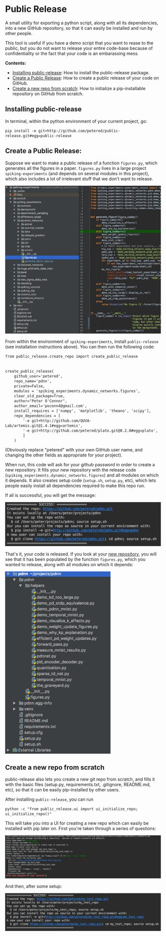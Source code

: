 # Public Release
A small utility for exporting a python script, along with all its dependencies, into a new GitHub repository, so that it can easily be installed and run by other people.

This tool is useful if you have a demo script that you want to rease to the public, but you do not want to release your entire code-base because of confidentiality or the fact that your code is an embarassing mess.

**Contents:**

- [Installing public-release](#installing-public-release): How to install the public-release package.
- [Create a Public Release](#create-a-public-release): How to create a public release of your code on GitHub.
- [Create a new repo from scratch](#create-a-new-repo-from-scratch): How to initialize a pip-installable repository on GitHub from scratch.

## Installing public-release

In terminal, within the python environment of your current project, go:

```
pip install -e git+http://github.com/petered/public-release.git#egg=public-release
```

## Create a Public Release:

Suppose we want to make a public release of a function `figures.py`, which generates all the figures in a paper.  `figures.py` lives in a large project `spiking-experiments` (and depends on several modules in this project), which also includes a lot of irrelevant stuff that we don't want to release.

![](https://github.com/petered/data/blob/master/images/Screen%20Shot%202017-06-15%20at%203.35.48%20PM.png)

From within the environment of `spiking-experiments`, install `public-release` (see installation instructions above).  You can then run the following code:

```
from public_release.create_repo import create_public_release


create_public_release(
    github_user='petered',
    repo_name='pdnn',
    private=False,
    modules = 'spiking_experiments.dynamic_networks.figures',
    clear_old_package=True,
    author="Peter O'Connor",
    author_email='poconn4@gmail.com',
    install_requires = ['numpy', 'matplotlib', 'theano', 'scipy'],
    repo_dependencies = [
        '-e git+http://github.com/QUVA-Lab/artemis.git@1.4.1#egg=artemis',
        '-e git+http://github.com/petered/plato.git@0.2.0#egg=plato',
        ]
    )
```
(Obviously replace "petered" with your own GitHub user name, and changing the other fields as appropriate for your project).

When run, this code will ask for your github password in order to create a new repository.  It fills your new repository with the release code (`spiking_experiments.dynamic_networks.figures`) and all modules on which it depends.  It also creates setup code (`setup.sh`, `setup.py`, etc), which lets people easily install all dependencies required to make this repo run.

If all is successful, you will get the message:

![](https://github.com/petered/data/blob/master/images/Screen%20Shot%202017-06-15%20at%204.33.07%20PM.png)

That's it, your code is released.  If you look at your [new repository](https://github.com/petered/pdnn), you will see that it has been populated by the function `figures.py`, which you wanted to release, along with all modules on which it depends:

![](https://github.com/petered/data/blob/master/images/Screen%20Shot%202017-06-15%20at%203.09.18%20PM.png)


## Create a new repo from scratch

public-release also lets you create a new git repo from scratch, and fills it with the basic files (setup.py, requirements.txt, .gitignore, README.md, etc), so that it can be easily pip-installed by other users.  

After installing `public-release`, you can run 

```
python -c "from public_release.ui import ui_initialize_repo; ui_initialize_repo()"
```

This will take you into a UI for creating a new repo which can easily be installed with pip later on.  First you're taken through a series of questions:

![](https://github.com/petered/data/blob/master/images/Screen%20Shot%202017-06-15%20at%203.12.58%20PM.png)

And then, after some setup:

![](https://github.com/petered/data/blob/master/images/Screen%20Shot%202017-06-15%20at%203.13.31%20PM.png)


